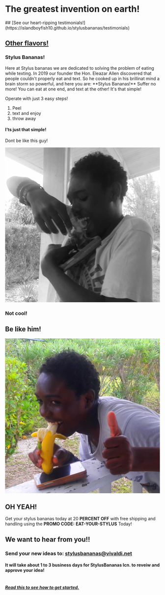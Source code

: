 <h1>The greatest invention on earth!</h1>
## [See our heart-ripping testimonials!](https://islandboyfish10.github.io/stylusbananas/testimonials)

## [Other flavors!](https://islandboyfish10.github.io/stylusbananas/products)

<h3>Stylus Bananas!</h3>

<p>Here at Stylus bananas we are dedicated to solving the problem of eating while texting. In 2019 our founder the Hon. Eleazar Allen discovered that people couldn't properly eat and text. So he cooked up in his brillinat mind a brain storm so powerful, and here you are: **Stylus Bananas!** Suffer no more! You can eat at one end, and text at the other! It's that simple!</p>

<p>Operate with just 3 easy steps!</p>
<ol>
<li>Peel</li>
<li>text and enjoy</li>
<li>throw away</li>
</ol>
<h4><a id="Its_just_that_simple_8"></a>I’ts just that simple!</h4>
<p>Dont be like this guy!</p>
<p><img src="bad.jpg" alt=""></p>
<h3><a id="Not_cool!_14"></a>Not cool!</h3>
<h2>Be like him!</h2>
<p><img src="good.jpg" alt=""></p>
<h2><a id="OH_YEAH_20"></a>OH YEAH!</h2>

<p>Get your stylus bananas today at 20 <strong>PERCENT OFF</strong> with free shipping and handling using the  <strong>PROMO CODE:</strong> <strong>EAT-YOUR-STYLUS</strong> Today!</p>
 
<h2><a id="We_want_to_hear_from_you_0"></a>We want to hear from you!!</h2>
<h3><a id="Send_your__new_ideas_to_stylusbananasvivaldinet_1"></a>Send your  new ideas to: <a href="mailto:stylusbananas@vivaldi.net">stylusbananas@vivaldi.net</a></h3>
<h4><a id="It_will_take_about_1_to_3_business_days_for_StylusBananas_Icn_to_reveiw_and_approve_your_idea_2"></a>It will take about 1 to 3 business days for StylusBananas Icn. to reveiw and approve your idea!</h4>
<h1><a id="_3"></a></h1>
<h1><a id="_4"></a></h1>
<h1><a id="_5"></a></h1>
<h1><a id="_6"></a></h1>
<h5><a id="Read_this_to_see_how_to_get_startedrules_7"></a><a href="/rules">Read this to see how to get started.</a></h5>
